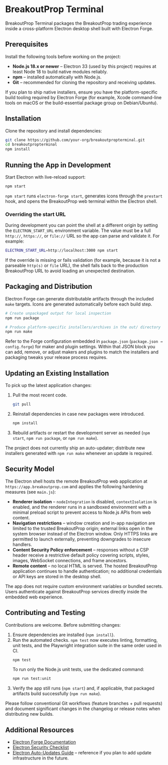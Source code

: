 # BreakoutProp Terminal

BreakoutProp Terminal packages the BreakoutProp trading experience inside a cross-platform Electron desktop shell built with Electron Forge.

## Prerequisites

Install the following tools before working on the project:

- **Node.js 18.x or newer** – Electron 33 (used by this project) requires at least Node 18 to build native modules reliably.
- **npm** – installed automatically with Node.js.
- **Git** – recommended for cloning the repository and receiving updates.

If you plan to ship native installers, ensure you have the platform-specific build tooling required by Electron Forge (for example, Xcode command-line tools on macOS or the build-essential package group on Debian/Ubuntu).

## Installation

Clone the repository and install dependencies:

```bash
git clone https://github.com/your-org/breakoutpropterminal.git
cd breakoutpropterminal
npm install
```

## Running the App in Development

Start Electron with live-reload support:

```bash
npm start
```

`npm start` runs `electron-forge start`, generates icons through the `prestart` hook, and opens the BreakoutProp web terminal within the Electron shell.

### Overriding the start URL

During development you can point the shell at a different origin by setting the `ELECTRON_START_URL` environment variable. The value must be a full `http://`, `https://`, or `file://` URL so the app can parse and validate it. For example:

```bash
ELECTRON_START_URL=http://localhost:3000 npm start
```

If the override is missing or fails validation (for example, because it is not a parseable `http(s)` or `file` URL), the shell falls back to the production BreakoutProp URL to avoid loading an unexpected destination.

## Packaging and Distribution

Electron Forge can generate distributable artifacts through the included `make` targets. Icons are generated automatically before each build step.

```bash
# Create unpackaged output for local inspection
npm run package

# Produce platform-specific installers/archives in the out/ directory
npm run make
```

Refer to the Forge configuration embedded in `package.json` (`package.json → config.forge`) for maker and plugin settings. Within that JSON block you can add, remove, or adjust makers and plugins to match the installers and packaging tweaks your release process requires.

## Updating an Existing Installation

To pick up the latest application changes:

1. Pull the most recent code.
   ```bash
   git pull
   ```
2. Reinstall dependencies in case new packages were introduced.
   ```bash
   npm install
   ```
3. Rebuild artifacts or restart the development server as needed (`npm start`, `npm run package`, or `npm run make`).

The project does not currently ship an auto-updater; distribute new installers generated with `npm run make` whenever an update is required.

## Security Model

The Electron shell hosts the remote BreakoutProp web application at `https://app.breakoutprop.com` and applies the following hardening measures (see `main.js`):

- **Renderer isolation** – `nodeIntegration` is disabled, `contextIsolation` is enabled, and the renderer runs in a sandboxed environment with a minimal preload script to prevent access to Node.js APIs from web content.
- **Navigation restrictions** – window creation and in-app navigation are limited to the trusted BreakoutProp origin; external links open in the system browser instead of the Electron window. Only HTTPS links are permitted to launch externally, preventing downgrades to insecure handlers.
- **Content Security Policy enforcement** – responses without a CSP header receive a restrictive default policy covering scripts, styles, images, WebSocket connections, and frame ancestors.
- **Remote content** – no local HTML is served. The hosted BreakoutProp application continues to handle authentication; no additional credentials or API keys are stored in the desktop shell.

The app does not require custom environment variables or bundled secrets. Users authenticate against BreakoutProp services directly inside the embedded web experience.

## Contributing and Testing

Contributions are welcome. Before submitting changes:

1. Ensure dependencies are installed (`npm install`).
2. Run the automated checks. `npm test` now executes linting, formatting, unit tests, and the Playwright integration suite in the same order used in CI.
   ```bash
   npm test
   ```
   To run only the Node.js unit tests, use the dedicated command:
   ```bash
   npm run test:unit
   ```
3. Verify the app still runs (`npm start`) and, if applicable, that packaged artifacts build successfully (`npm run make`).

Please follow conventional Git workflows (feature branches + pull requests) and document significant changes in the changelog or release notes when distributing new builds.

## Additional Resources

- [Electron Forge Documentation](https://www.electronforge.io/)
- [Electron Security Checklist](https://www.electronjs.org/docs/latest/tutorial/security)
- [Electron Auto-Updates Guide](https://www.electronjs.org/docs/latest/tutorial/updates) – reference if you plan to add update infrastructure in the future.
